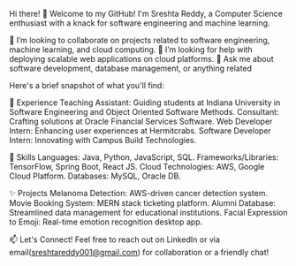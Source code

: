 Hi there! 👋
Welcome to my GitHub! I'm Sreshta Reddy, a Computer Science enthusiast with a knack for software engineering and machine learning. 

👯 I’m looking to collaborate on projects related to software engineering, machine learning, and cloud computing.
🤔 I’m looking for help with deploying scalable web applications on cloud platforms.
💬 Ask me about software development, database management, or anything related 

Here's a brief snapshot of what you'll find:

💼 Experience
Teaching Assistant: Guiding students at Indiana University in Software Engineering and Object Oriented Software Methods.
Consultant: Crafting solutions at Oracle Financial Services Software.
Web Developer Intern: Enhancing user experiences at Hermitcrabs.
Software Developer Intern: Innovating with Campus Build Technologies.

🚀 Skills
Languages: Java, Python, JavaScript, SQL.
Frameworks/Libraries: TensorFlow, Spring Boot, React JS.
Cloud Technologies: AWS, Google Cloud Platform.
Databases: MySQL, Oracle DB.

✨ Projects
Melanoma Detection: AWS-driven cancer detection system.
Movie Booking System: MERN stack ticketing platform.
Alumni Database: Streamlined data management for educational institutions.
Facial Expression to Emoji: Real-time emotion recognition desktop app.

📫 Let's Connect!
Feel free to reach out on LinkedIn or via email(sreshtareddy001@gmail.com) for collaboration or a friendly chat!

